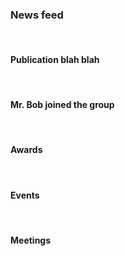 ### **News feed**
&nbsp;

#### Publication blah blah
&nbsp;

#### Mr. Bob joined the group
&nbsp;

#### Awards
&nbsp;

#### Events
&nbsp;

#### Meetings
&nbsp;
